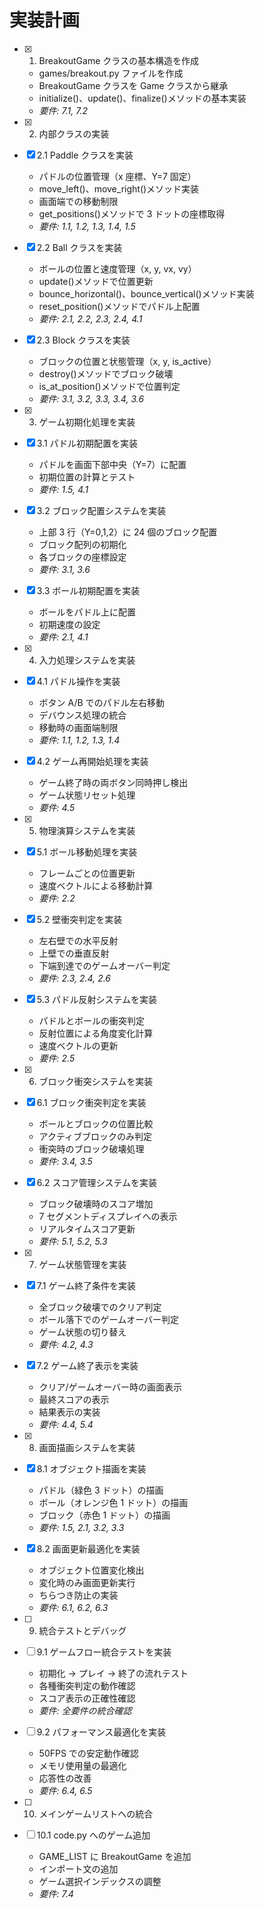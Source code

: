 # 実装計画

- [x] 1. BreakoutGame クラスの基本構造を作成

  - games/breakout.py ファイルを作成
  - BreakoutGame クラスを Game クラスから継承
  - initialize()、update()、finalize()メソッドの基本実装
  - _要件: 7.1, 7.2_

- [x] 2. 内部クラスの実装

- [x] 2.1 Paddle クラスを実装

  - パドルの位置管理（x 座標、Y=7 固定）
  - move_left()、move_right()メソッド実装
  - 画面端での移動制限
  - get_positions()メソッドで 3 ドットの座標取得
  - _要件: 1.1, 1.2, 1.3, 1.4, 1.5_

- [x] 2.2 Ball クラスを実装

  - ボールの位置と速度管理（x, y, vx, vy）
  - update()メソッドで位置更新
  - bounce_horizontal()、bounce_vertical()メソッド実装
  - reset_position()メソッドでパドル上配置
  - _要件: 2.1, 2.2, 2.3, 2.4, 4.1_

- [x] 2.3 Block クラスを実装

  - ブロックの位置と状態管理（x, y, is_active）
  - destroy()メソッドでブロック破壊
  - is_at_position()メソッドで位置判定
  - _要件: 3.1, 3.2, 3.3, 3.4, 3.6_

- [x] 3. ゲーム初期化処理を実装

- [x] 3.1 パドル初期配置を実装

  - パドルを画面下部中央（Y=7）に配置
  - 初期位置の計算とテスト
  - _要件: 1.5, 4.1_

- [x] 3.2 ブロック配置システムを実装

  - 上部 3 行（Y=0,1,2）に 24 個のブロック配置
  - ブロック配列の初期化
  - 各ブロックの座標設定
  - _要件: 3.1, 3.6_

- [x] 3.3 ボール初期配置を実装

  - ボールをパドル上に配置
  - 初期速度の設定
  - _要件: 2.1, 4.1_

- [x] 4. 入力処理システムを実装

- [x] 4.1 パドル操作を実装

  - ボタン A/B でのパドル左右移動
  - デバウンス処理の統合
  - 移動時の画面端制限
  - _要件: 1.1, 1.2, 1.3, 1.4_

- [x] 4.2 ゲーム再開始処理を実装

  - ゲーム終了時の両ボタン同時押し検出
  - ゲーム状態リセット処理
  - _要件: 4.5_

- [x] 5. 物理演算システムを実装

- [x] 5.1 ボール移動処理を実装

  - フレームごとの位置更新
  - 速度ベクトルによる移動計算
  - _要件: 2.2_

- [x] 5.2 壁衝突判定を実装

  - 左右壁での水平反射
  - 上壁での垂直反射
  - 下端到達でのゲームオーバー判定
  - _要件: 2.3, 2.4, 2.6_

- [x] 5.3 パドル反射システムを実装

  - パドルとボールの衝突判定
  - 反射位置による角度変化計算
  - 速度ベクトルの更新
  - _要件: 2.5_

- [x] 6. ブロック衝突システムを実装

- [x] 6.1 ブロック衝突判定を実装

  - ボールとブロックの位置比較
  - アクティブブロックのみ判定
  - 衝突時のブロック破壊処理
  - _要件: 3.4, 3.5_

- [x] 6.2 スコア管理システムを実装

  - ブロック破壊時のスコア増加
  - 7 セグメントディスプレイへの表示
  - リアルタイムスコア更新
  - _要件: 5.1, 5.2, 5.3_

- [x] 7. ゲーム状態管理を実装

- [x] 7.1 ゲーム終了条件を実装

  - 全ブロック破壊でのクリア判定
  - ボール落下でのゲームオーバー判定
  - ゲーム状態の切り替え
  - _要件: 4.2, 4.3_

- [x] 7.2 ゲーム終了表示を実装

  - クリア/ゲームオーバー時の画面表示
  - 最終スコアの表示
  - 結果表示の実装
  - _要件: 4.4, 5.4_

- [x] 8. 画面描画システムを実装

- [x] 8.1 オブジェクト描画を実装

  - パドル（緑色 3 ドット）の描画
  - ボール（オレンジ色 1 ドット）の描画
  - ブロック（赤色 1 ドット）の描画
  - _要件: 1.5, 2.1, 3.2, 3.3_

- [x] 8.2 画面更新最適化を実装

  - オブジェクト位置変化検出
  - 変化時のみ画面更新実行
  - ちらつき防止の実装
  - _要件: 6.1, 6.2, 6.3_

- [ ] 9. 統合テストとデバッグ
- [ ] 9.1 ゲームフロー統合テストを実装

  - 初期化 → プレイ → 終了の流れテスト
  - 各種衝突判定の動作確認
  - スコア表示の正確性確認
  - _要件: 全要件の統合確認_

- [ ] 9.2 パフォーマンス最適化を実装

  - 50FPS での安定動作確認
  - メモリ使用量の最適化
  - 応答性の改善
  - _要件: 6.4, 6.5_

- [ ] 10. メインゲームリストへの統合
- [ ] 10.1 code.py へのゲーム追加
  - GAME_LIST に BreakoutGame を追加
  - インポート文の追加
  - ゲーム選択インデックスの調整
  - _要件: 7.4_
